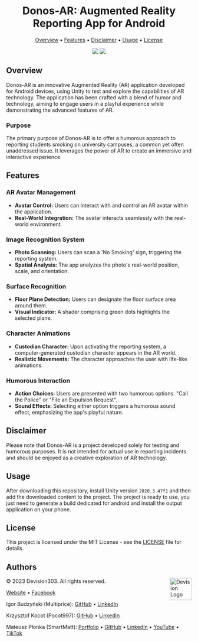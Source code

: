 <h1 align="center">Donos-AR: Augmented Reality Reporting App for Android</h1>

<p align="center">
  <a href="#overview">Overview</a> •
  <a href="#features">Features</a> •
  <a href="#disclaimer">Disclaimer</a> •
  <a href="#usage">Usage</a> •
  <a href="#license">License</a>
</p>

<p align="center">
  <img src="https://img.shields.io/badge/License-MIT-yellow.svg" />
  <img src="https://img.shields.io/badge/Authors-Devision303-red" />
</p>

## Overview
Donos-AR is an innovative Augmented Reality (AR) application developed for Android devices, using Unity to test and explore the capabilities of AR technology. The application has been crafted with a blend of humor and technology, aiming to engage users in a playful experience while demonstrating the advanced features of AR.

### Purpose
The primary purpose of Donos-AR is to offer a humorous approach to reporting students smoking on university campuses, a common yet often unaddressed issue. It leverages the power of AR to create an immersive and interactive experience.

## Features
### AR Avatar Management
- **Avatar Control:** Users can interact with and control an AR avatar within the application.
- **Real-World Integration:** The avatar interacts seamlessly with the real-world environment.

### Image Recognition System
- **Photo Scanning:** Users can scan a 'No Smoking' sign, triggering the reporting system.
- **Spatial Analysis:** The app analyzes the photo's real-world position, scale, and orientation.

### Surface Recognition
- **Floor Plane Detection:** Users can designate the floor surface area around them.
- **Visual Indicator:** A shader comprising green dots highlights the selected plane.

### Character Animations
- **Custodian Character:** Upon activating the reporting system, a computer-generated custodian character appears in the AR world.
- **Realistic Movements:** The character approaches the user with life-like animations.

### Humorous Interaction
- **Action Choices:** Users are presented with two humorous options: "Call the Police" or "File an Expulsion Request".
- **Sound Effects:** Selecting either option triggers a humorous sound effect, emphasizing the app's playful nature.

## Disclaimer
Please note that Donos-AR is a project developed solely for testing and humorous purposes. It is not intended for actual use in reporting incidents and should be enjoyed as a creative exploration of AR technology.

## Usage
After downloading this repository, install Unity version `2020.3.47f1` and then add the downloaded content to the project. The project is ready to use, you just need to generate a build dedicated for android and install the output application on your phone.

## License
This project is licensed under the MIT License - see the [LICENSE](LICENSE) file for details.

## Authors
&copy; 2023 Devision303. All rights reserved.
<a href="https://devision303.pl/">
    <img src="https://smartmatt.pl/github/devision-logo.png" title="Devision Logo" align="right" width="60" />
</a>

<p align="left">
  <a href="https://devision303.pl/">Website</a> •
  <a href="https://www.facebook.com/Dywizjon303Polakposting">Facebook</a>
</p>

<p align="left">
  Igor Budzyński (Multiprice):
  <a href="https://github.com/MultiPrice">GitHub</a> •
  <a href="https://www.linkedin.com/in/igor-budzy%C5%84ski-48b650214/">LinkedIn</a>
</p>

<p align="left">
  Krzysztof Kocot (Pocot997):
  <a href="https://github.com/pocot997">GitHub</a> •
  <a href="https://www.linkedin.com/in/%CC%B6m%CC%B6g%CC%B6r%CC%B6-in%C5%BC-krzysztof-kocot-9b0b62140/">LinkedIn</a>
</p>

<p align="left">
  Mateusz Płonka (SmartMatt):
  <a href="https://smartmatt.pl/">Portfolio</a> •
  <a href="https://github.com/SmartMaatt">GitHub</a> •
  <a href="https://www.linkedin.com/in/mateusz-p%C5%82onka-328a48214/">LinkedIn</a> •
  <a href="https://www.youtube.com/user/SmartHDesigner">YouTube</a> •
  <a href="https://www.tiktok.com/@smartmaatt">TikTok</a>
</p>
